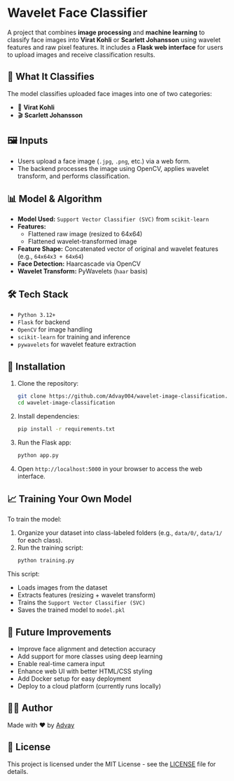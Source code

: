 
# Wavelet Face Classifier

A project that combines **image processing** and **machine learning** to classify face images into **Virat Kohli** or **Scarlett Johansson** using wavelet features and raw pixel features. It includes a **Flask web interface** for users to upload images and receive classification results.

## 🧠 What It Classifies
The model classifies uploaded face images into one of two categories:
- 🏏 **Virat Kohli**
- 🎬 **Scarlett Johansson**

## 🖼️ Inputs
- Users upload a face image (`.jpg`, `.png`, etc.) via a web form.
- The backend processes the image using OpenCV, applies wavelet transform, and performs classification.

## 📊 Model & Algorithm
- **Model Used:** `Support Vector Classifier (SVC)` from `scikit-learn`
- **Features:**
  - Flattened raw image (resized to 64x64)
  - Flattened wavelet-transformed image
- **Feature Shape:** Concatenated vector of original and wavelet features (e.g., `64x64x3 + 64x64`)
- **Face Detection:** Haarcascade via OpenCV
- **Wavelet Transform:** PyWavelets (`haar` basis)

## 🛠️ Tech Stack
- `Python 3.12+`
- `Flask` for backend
- `OpenCV` for image handling
- `scikit-learn` for training and inference
- `pywavelets` for wavelet feature extraction

## 🚀 Installation
1. Clone the repository:
   ```bash
   git clone https://github.com/Advay004/wavelet-image-classification.git
   cd wavelet-image-classification
   ```
2. Install dependencies:
   ```bash
   pip install -r requirements.txt
   ```
3. Run the Flask app:
   ```bash
   python app.py
   ```
4. Open `http://localhost:5000` in your browser to access the web interface.

## 📈 Training Your Own Model
To train the model:
1. Organize your dataset into class-labeled folders (e.g., `data/0/`, `data/1/` for each class).
2. Run the training script:
   ```bash
   python training.py
   ```
This script:
- Loads images from the dataset
- Extracts features (resizing + wavelet transform)
- Trains the `Support Vector Classifier (SVC)`
- Saves the trained model to `model.pkl`

## 🔧 Future Improvements
- Improve face alignment and detection accuracy
- Add support for more classes using deep learning
- Enable real-time camera input
- Enhance web UI with better HTML/CSS styling
- Add Docker setup for easy deployment
- Deploy to a cloud platform (currently runs locally)

## 🧑‍💻 Author
Made with ❤️ by [Advay](https://github.com/Advay004)

## 📜 License
This project is licensed under the MIT License - see the [LICENSE](LICENSE) file for details.
```
